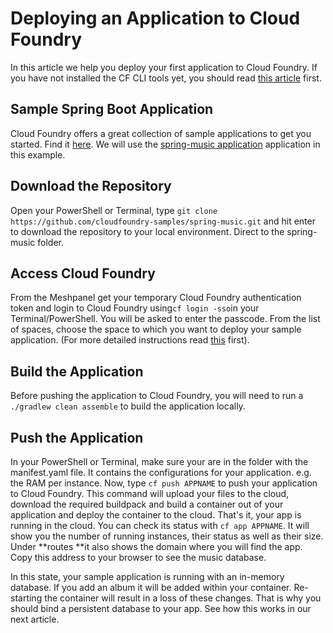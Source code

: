 # Deploying an Application to Cloud Foundry

In this article we help you deploy your first application to Cloud Foundry. If you have not installed the CF CLI tools yet, you should read [this article](https://meshcloud.gitbooks.io/meshcloud/content/paas/cloud-foundry-cli-access.html) first.

## Sample Spring Boot Application

Cloud Foundry offers a great collection of sample applications to get you started. Find it [here](https://github.com/cloudfoundry-samples). We will use the [spring-music application](https://github.com/cloudfoundry-samples/spring-music) application in this example.

## Download the Repository

Open your PowerShell or Terminal, type `git clone https://github.com/cloudfoundry-samples/spring-music.git` and hit enter to download the repository to your local environment. Direct to the spring-music folder.

## Access Cloud Foundry

From the Meshpanel get your temporary Cloud Foundry authentication token and login to Cloud Foundry using`cf login -sso`in your Terminal/PowerShell. You will be asked to enter the passcode. From the list of spaces, choose the space to which you want to deploy your sample application. \(For more detailed instructions read [this](https://meshcloud.gitbooks.io/meshcloud/content/paas/cloud-foundry-cli-access.html) first\).

## Build the Application

Before pushing the application to Cloud Foundry, you will need to run a `./gradlew clean assemble` to build the application locally.

## Push the Application

In your PowerShell or Terminal, make sure your are in the folder with the manifest.yaml file. It contains the configurations for your application. e.g. the RAM per instance. Now, type `cf push APPNAME` to push your application to Cloud Foundry.  This command will upload your files to the cloud, download the required buildpack and build a container out of your application and deploy the container to the cloud. That's it, your app is running in the cloud. You can check its status with `cf app APPNAME`. It will show you the number of running instances, their status as well as their size. Under **routes **it also shows the domain where you will find the app. Copy this address to your browser to see the music database.

In this state, your sample application is running with an in-memory database. If you add an album it will be added within your container. Re-starting the container will result in a loss of these changes. That is why you should bind a persistent database to your app. See how this works in our next article.


